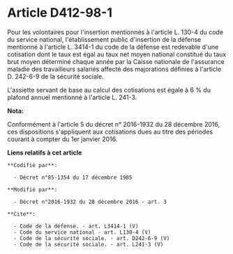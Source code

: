 # Article D412-98-1

Pour les volontaires pour l'insertion mentionnés à l'article L. 130-4 du code du service national, l'établissement public
d'insertion de la défense mentionné à l'article L. 3414-1 du code de la défense est redevable d'une cotisation dont le taux
est égal au taux net moyen national constitué du taux brut moyen déterminé chaque année par la Caisse nationale de
l'assurance maladie des travailleurs salariés affecté des majorations définies à l'article D. 242-6-9 de la sécurité
sociale. 

L'assiette servant de base au calcul des cotisations est égale à 6 % du plafond annuel mentionné à l'article L. 241-3.

**Nota:**

Conformément à l'article 5 du décret n° 2016-1932 du 28 décembre 2016, ces dispositions s'appliquent aux cotisations dues au
titre des périodes courant à compter du 1er janvier 2016.

**Liens relatifs à cet article**

	**Codifié par**:

	  - Décret n°85-1354 du 17 décembre 1985

	**Modifié par**:

	  - Décret n°2016-1932 du 28 décembre 2016 - art. 3

	**Cite**:

	  - Code de la défense. - art. L3414-1 (V)
	  - Code du service national - art. L130-4 (V)
	  - Code de la sécurité sociale. - art. D242-6-9 (V)
	  - Code de la sécurité sociale. - art. L241-3 (V)
